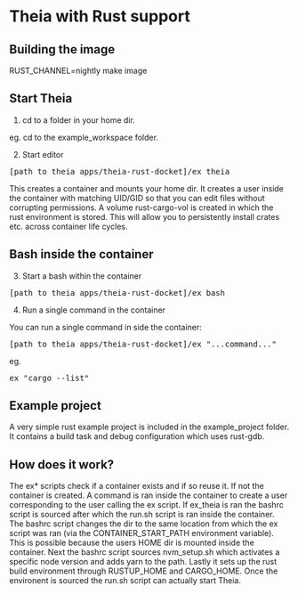 # Theia with Rust support

## Building the image

RUST\_CHANNEL=nightly make image

## Start Theia

1. cd to a folder in your home dir.

eg. cd to the example\_workspace folder.
  
2. Start editor

<pre>[path to theia_apps/theia-rust-docket]/ex_theia</pre>

This creates a container and mounts your home dir. It creates a user inside the container with matching UID/GID so that you can edit files without corrupting permissions. A volume rust-cargo-vol is created in which the rust environment is stored. This will allow you to persistently install crates etc. across container life cycles.

## Bash inside the container

3. Start a bash within the container

<pre>[path to theia_apps/theia-rust-docket]/ex_bash</pre>

4. Run a single command in the container

You can run a single command in side the container:

<pre>[path to theia_apps/theia-rust-docket]/ex "...command..."</pre>

eg.

<pre>ex "cargo --list"</pre>

## Example project

A very simple rust example project is included in the example_project folder. It contains a build task and debug configuration which uses rust-gdb.

## How does it work?

The ex\* scripts check if a container exists and if so reuse it. If not the container is created. A command is ran inside the container to create a user corresponding to the user calling the ex script. If ex_theia is ran the bashrc script is sourced after which the run.sh script is ran inside the container. The bashrc script changes the dir to the same location from which the ex script was ran (via the CONTAINER_START_PATH environment variable). This is possible because the users HOME dir is mounted inside the container. Next the bashrc script sources nvm_setup.sh which activates a specific node version and adds yarn to the path. Lastly it sets up the rust build environment through RUSTUP_HOME and CARGO_HOME. Once the environent is sourced the run.sh script can actually start Theia.

